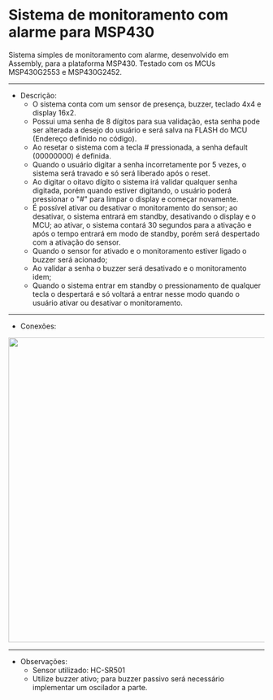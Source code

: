 # Sistema de monitoramento com alarme para MSP430
Sistema simples de monitoramento com alarme, desenvolvido em Assembly, para a plataforma MSP430. Testado com os MCUs MSP430G2553 e MSP430G2452.

***
* Descrição:<br>
  - O sistema conta com um sensor de presença, buzzer, teclado 4x4 e display 16x2.
  - Possui uma senha de 8 dígitos para sua validação, esta senha pode ser alterada a desejo do usuário e será salva na FLASH do MCU (Endereço definido no código).
  - Ao resetar o sistema com a tecla # pressionada, a senha default (00000000) é definida.
  - Quando o usuário digitar a senha incorretamente por 5 vezes, o sistema será travado e só será liberado após o reset.
  - Ao digitar o oitavo dígito o sistema irá validar qualquer senha digitada, porém quando estiver digitando, o usuário poderá pressionar o "#" para limpar o display e começar novamente. 
  - É possível ativar ou desativar o monitoramento do sensor; ao desativar, o sistema entrará em standby, desativando o display e o MCU; ao ativar, o sistema contará 30 segundos para a ativação e após o tempo entrará em modo de standby, porém será despertado com a ativação do sensor.
  - Quando o sensor for ativado e o monitoramento estiver ligado o buzzer será acionado;
  - Ao validar a senha o buzzer será desativado e o monitoramento idem;
  - Quando o sistema entrar em standby o pressionamento de qualquer tecla o despertará e só voltará a entrar nesse modo quando o usuário ativar ou desativar o monitoramento.
 
 ***
 * Conexões:
 <div align="center"><img width="600px" src="https://imgur.com/download/7TvHIdD"/></div>

***
* Observações:
  - Sensor utilizado: HC-SR501
  - Utilize buzzer ativo; para buzzer passivo será necessário implementar um oscilador a parte.  
 
